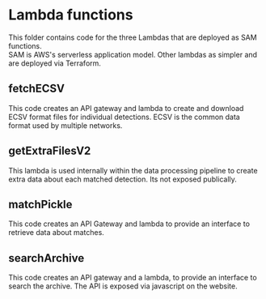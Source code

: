 # Lambda functions

This folder contains code for the three Lambdas that are deployed as SAM functions.  
SAM is AWS's serverless application model.  Other lambdas as simpler and are deployed via Terraform. 

## fetchECSV
This code creates an API gateway and lambda to create and download ECSV format files for individual detections. ECSV is the common data format used by multiple networks.

## getExtraFilesV2
This lambda is used internally within the data processing pipeline to create extra data about each matched detection. Its not exposed publically. 

## matchPickle
This code creates an API Gateway and lambda to provide an interface to retrieve data about matches. 

## searchArchive
This code creates an API gateway and a lambda, to provide an interface to search the archive. The API is exposed via javascript on the website.

